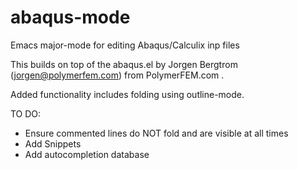 # abaqus-mode
Emacs major-mode for editing Abaqus/Calculix inp files

This builds on top of the abaqus.el by Jorgen Bergtrom (jorgen@polymerfem.com) from PolymerFEM.com .

Added functionality includes folding using outline-mode.

TO DO:
+ Ensure commented lines do NOT fold and are visible at all times
+ Add Snippets
+ Add autocompletion database
